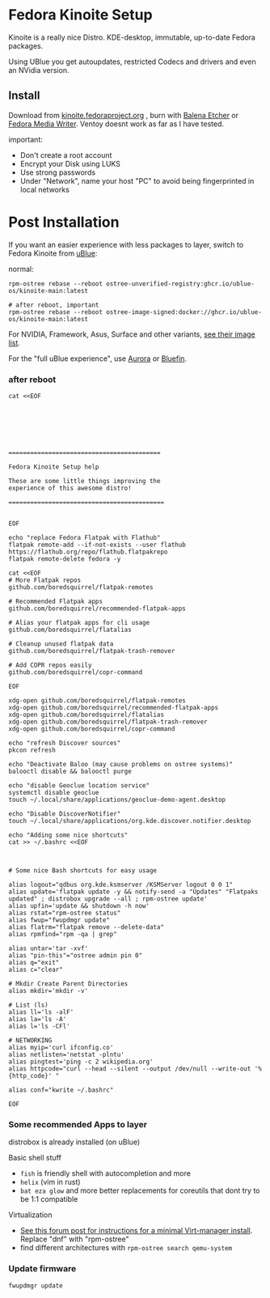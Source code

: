 # Fedora Kinoite Setup

Kinoite is a really nice Distro. KDE-desktop, immutable, up-to-date Fedora packages.

Using UBlue you get autoupdates, restricted Codecs and drivers and even an NVidia version.

## Install

Download from [kinoite.fedoraproject.org](kinoite.fedoraproject.org) , burn with [Balena Etcher](https://etcher.balena.io/#download-etcher) or [Fedora Media Writer](https://flathub.org/apps/org.fedoraproject.MediaWriter). Ventoy doesnt work as far as I have tested.

important:

- Don't create a root account
- Encrypt your Disk using LUKS
- Use strong passwords
- Under "Network", name your host "PC" to avoid being fingerprinted in local networks


# Post Installation

If you want an easier experience with less packages to layer, switch to Fedora Kinoite from [uBlue](https://universal-blue.org): 

normal:
```
rpm-ostree rebase --reboot ostree-unverified-registry:ghcr.io/ublue-os/kinoite-main:latest

# after reboot, important
rpm-ostree rebase --reboot ostree-image-signed:docker://ghcr.io/ublue-os/kinoite-main:latest
```

For NVIDIA, Framework, Asus, Surface and other variants, [see their image list](https://github.com/orgs/ublue-os/packages).

For the "full uBlue experience", use [Aurora](getaurora.dev) or [Bluefin](projectbluefin.io).

### after reboot

```
cat <<EOF







==========================================

Fedora Kinoite Setup help

These are some little things improving the
experience of this awesome distro!

===========================================


EOF

echo "replace Fedora Flatpak with Flathub"
flatpak remote-add --if-not-exists --user flathub https://flathub.org/repo/flathub.flatpakrepo
flatpak remote-delete fedora -y

cat <<EOF
# More Flatpak repos
github.com/boredsquirrel/flatpak-remotes

# Recommended Flatpak apps
github.com/boredsquirrel/recommended-flatpak-apps

# Alias your flatpak apps for cli usage
github.com/boredsquirrel/flatalias

# Cleanup unused flatpak data
github.com/boredsquirrel/flatpak-trash-remover

# Add COPR repos easily
github.com/boredsquirrel/copr-command

EOF

xdg-open github.com/boredsquirrel/flatpak-remotes
xdg-open github.com/boredsquirrel/recommended-flatpak-apps
xdg-open github.com/boredsquirrel/flatalias
xdg-open github.com/boredsquirrel/flatpak-trash-remover
xdg-open github.com/boredsquirrel/copr-command

echo "refresh Discover sources"
pkcon refresh

echo "Deactivate Baloo (may cause problems on ostree systems)"
balooctl disable && balooctl purge

echo "disable Geoclue location service"
systemctl disable geoclue
touch ~/.local/share/applications/geoclue-demo-agent.desktop

echo "Disable DiscoverNotifier"
touch ~/.local/share/applications/org.kde.discover.notifier.desktop

echo "Adding some nice shortcuts"
cat >> ~/.bashrc <<EOF



# Some nice Bash shortcuts for easy usage

alias logout="qdbus org.kde.ksmserver /KSMServer logout 0 0 1"
alias update='flatpak update -y && notify-send -a "Updates" "Flatpaks updated" ; distrobox upgrade --all ; rpm-ostree update'
alias upfin='update && shutdown -h now'
alias rstat="rpm-ostree status"
alias fwup="fwupdmgr update"
alias flatrm="flatpak remove --delete-data"
alias rpmfind="rpm -qa | grep"

alias untar='tar -xvf'
alias "pin-this"="ostree admin pin 0"
alias q="exit"
alias c="clear"

# Mkdir Create Parent Directories
alias mkdir='mkdir -v'

# List (ls)
alias ll='ls -alF'
alias la='ls -A'
alias l='ls -CFl'

# NETWORKING
alias myip='curl ifconfig.co'
alias netlisten='netstat -plntu'
alias pingtest='ping -c 2 wikipedia.org'
alias httpcode="curl --head --silent --output /dev/null --write-out '%{http_code}' "

alias conf="kwrite ~/.bashrc"

EOF
```

### Some recommended Apps to layer

distrobox is already installed (on uBlue)

Basic shell stuff
- `fish` is friendly shell with autocompletion and more
- `helix` (vim in rust)
- `bat eza glow` and more better replacements for coreutils that dont try to be 1:1 compatible

Virtualization
- [See this forum post for instructions for a minimal Virt-manager install](https://discussion.fedoraproject.org/t/minimal-virt-manager-install/119709/4). Replace "dnf" with "rpm-ostree"
- find different architectures with `rpm-ostree search qemu-system`

### Update firmware

```
fwupdmgr update
```
